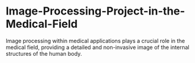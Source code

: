 # Image-Processing-Project-in-the-Medical-Field
Image processing within medical applications plays a crucial role in the medical field, providing a detailed and non-invasive image of the internal structures of the human body.
